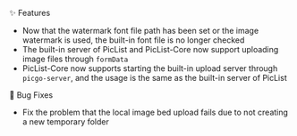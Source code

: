 ✨ Features

- Now that the watermark font file path has been set or the image watermark is used, the built-in font file is no longer checked
- The built-in server of PicList and PicList-Core now support uploading image files through `formData`
- PicList-Core now supports starting the built-in upload server through `picgo-server`, and the usage is the same as the built-in server of PicList

🐛 Bug Fixes

- Fix the problem that the local image bed upload fails due to not creating a new temporary folder